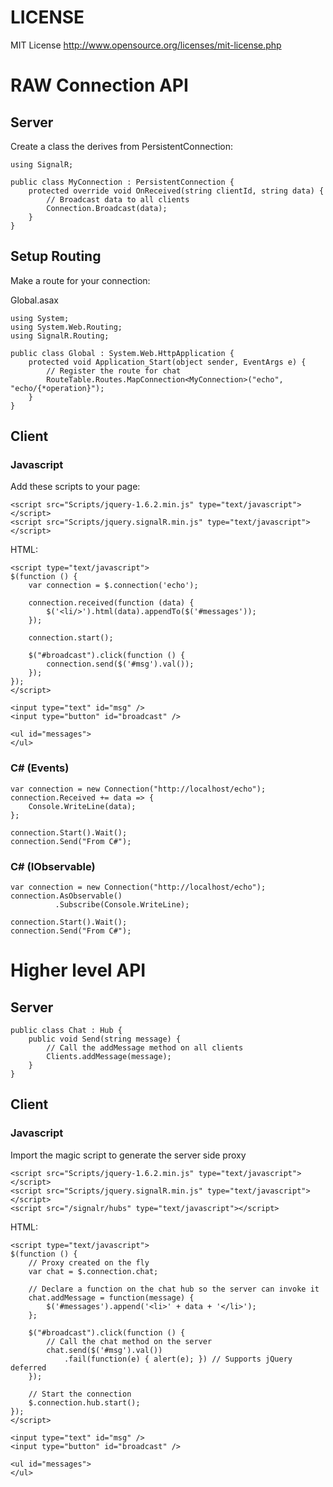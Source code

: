 # LICENSE
MIT License <http://www.opensource.org/licenses/mit-license.php>

# RAW Connection API
## Server
Create a class the derives from PersistentConnection:

    using SignalR;
    
    public class MyConnection : PersistentConnection {
        protected override void OnReceived(string clientId, string data) {
            // Broadcast data to all clients
            Connection.Broadcast(data);
        }
    }

## Setup Routing
Make a route for your connection:

Global.asax

    using System;
    using System.Web.Routing;
    using SignalR.Routing;

    public class Global : System.Web.HttpApplication {
        protected void Application_Start(object sender, EventArgs e) {
            // Register the route for chat
            RouteTable.Routes.MapConnection<MyConnection>("echo", "echo/{*operation}");
        }
    }

## Client
### Javascript
Add these scripts to your page:

    <script src="Scripts/jquery-1.6.2.min.js" type="text/javascript"></script>
    <script src="Scripts/jquery.signalR.min.js" type="text/javascript"></script>

HTML:

    <script type="text/javascript">
    $(function () {
        var connection = $.connection('echo');

        connection.received(function (data) {
            $('<li/>').html(data).appendTo($('#messages'));
        });
        
        connection.start();
        
        $("#broadcast").click(function () {
            connection.send($('#msg').val());
        });
    });
    </script>

    <input type="text" id="msg" />
    <input type="button" id="broadcast" />

    <ul id="messages">
    </ul>
    
### C# (Events)
    
    var connection = new Connection("http://localhost/echo");
    connection.Received += data => {
        Console.WriteLine(data);
    };

    connection.Start().Wait();
    connection.Send("From C#");
    
### C# (IObservable)
    
    var connection = new Connection("http://localhost/echo");
    connection.AsObservable()
              .Subscribe(Console.WriteLine);
    
    connection.Start().Wait();
    connection.Send("From C#");
    
# Higher level API

## Server

    public class Chat : Hub {
        public void Send(string message) {
            // Call the addMessage method on all clients
            Clients.addMessage(message);
        }
    }
    
## Client
### Javascript

Import the magic script to generate the server side proxy

    <script src="Scripts/jquery-1.6.2.min.js" type="text/javascript"></script>
    <script src="Scripts/jquery.signalR.min.js" type="text/javascript"></script>
    <script src="/signalr/hubs" type="text/javascript"></script>
   
HTML:

    <script type="text/javascript">
    $(function () {
        // Proxy created on the fly
        var chat = $.connection.chat;
        
        // Declare a function on the chat hub so the server can invoke it
        chat.addMessage = function(message) {
            $('#messages').append('<li>' + data + '</li>');
        };
        
        $("#broadcast").click(function () {
            // Call the chat method on the server
            chat.send($('#msg').val())
                .fail(function(e) { alert(e); }) // Supports jQuery deferred
        });
        
        // Start the connection
        $.connection.hub.start();
    });
    </script>
    
    <input type="text" id="msg" />
    <input type="button" id="broadcast" />

    <ul id="messages">
    </ul>